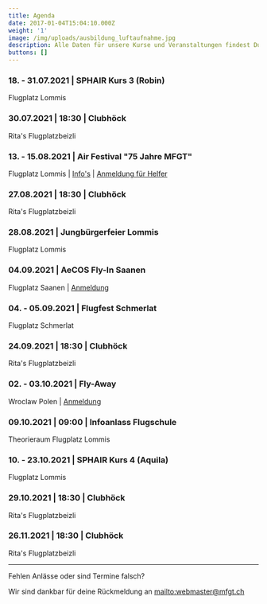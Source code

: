 ```yaml
---
title: Agenda
date: 2017-01-04T15:04:10.000Z
weight: '1'
image: /img/uploads/ausbildung_luftaufnahme.jpg
description: Alle Daten für unsere Kurse und Veranstaltungen findest Du in unserer Agenda.
buttons: []
---
```

### 18. - 31.07.2021 | SPHAIR Kurs 3 (Robin)

Flugplatz Lommis

### 30.07.2021 | 18:30 | Clubhöck

Rita's Flugplatzbeizli

### 13. - 15.08.2021 | Air Festival "75 Jahre MFGT"

Flugplatz Lommis | [Info's](https://www.airfestival21.ch) | [Anmeldung für Helfer](https://doodle.com/poll/2k7cvh5rv2gk32t7?utm_source=poll&utm_medium=link)

### 27.08.2021 | 18:30 | Clubhöck

Rita's Flugplatzbeizli

### 28.08.2021 | Jungbürgerfeier Lommis

Flugplatz Lommis

### 04.09.2021 | AeCOS Fly-In Saanen

Flugplatz Saanen | [Anmeldung](https://www.aecos.ch/component/icagenda/73-aecos-fly-in-flugplatz-saanen?Itemid=1992?date=2021-09-04-00-00)

### 04. - 05.09.2021 | Flugfest Schmerlat

Flugplatz Schmerlat

### 24.09.2021 | 18:30 | Clubhöck

Rita's Flugplatzbeizli

### 02. - 03.10.2021 | Fly-Away

Wroclaw Polen | [Anmeldung](https://doodle.com/poll/isw85svm86b7fh9r)

### 09.10.2021 | 09:00 | Infoanlass Flugschule

Theorieraum Flugplatz Lommis

### 10. - 23.10.2021 | SPHAIR Kurs 4 (Aquila)

Flugplatz Lommis

### 29.10.2021 | 18:30 | Clubhöck

Rita's Flugplatzbeizli

### 26.11.2021 | 18:30 | Clubhöck

Rita's Flugplatzbeizli

<hr>

Fehlen Anlässe oder sind Termine falsch?

Wir sind dankbar für deine Rückmeldung an <mailto:webmaster@mfgt.ch>
